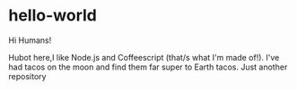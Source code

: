 # hello-world

Hi Humans!

Hubot here,I like Node.js and Coffeescript (that/s what I'm made of!).
I've had tacos on the moon and find them far super to Earth tacos.
Just another repository
